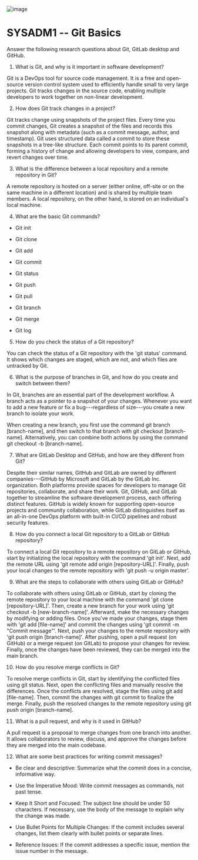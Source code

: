 ![image](https://github.com/user-attachments/assets/962aa49b-03c1-4454-a049-bfa1a2ad4801)


# SYSADM1 -- Git Basics

Answer the following research questions about Git, GitLab desktop and
GitHub.

1.  What is Git, and why is it important in software development?

Git is a DevOps tool for source code management. It is a free and
open-source version control system used to efficiently handle small to
very large projects. Git tracks changes in the source code, enabling
multiple developers to work together on non-linear development.

2.  How does Git track changes in a project?

Git tracks change using snapshots of the project files. Every time you
commit changes, Git creates a snapshot of the files and records this
snapshot along with metadata (such as a commit message, author, and
timestamp). Git uses structured data called a commit to store these
snapshots in a tree-like structure. Each commit points to its parent
commit, forming a history of change and allowing developers to view,
compare, and revert changes over time.

3.  What is the difference between a local repository and a remote
    repository in Git?

A remote repository is hosted on a server (either online, off-site or on
the same machine in a different location) and is shared by multiple team
members. A local repository, on the other hand, is stored on an
individual\'s local machine.

4.  What are the basic Git commands?

-   Git init

-   Git clone

-   Git add

-   Git commit

-   Git status

-   Git push

-   Git pull

-   Git branch

-   Git merge

-   Git log

5.  How do you check the status of a Git repository?

You can check the status of a Git repository with the 'git status'
command. It shows which changes are staged, which are not, and which
files are untracked by Git.

6.  What is the purpose of branches in Git, and how do you create and
    switch between them?

In Git, branches are an essential part of the development workflow. A
branch acts as a pointer to a snapshot of your changes. Whenever you
want to add a new feature or fix a bug---regardless of size---you create
a new branch to isolate your work.

When creating a new branch, you first use the command git branch
\[branch-name\], and then switch to that branch with git checkout
\[branch-name\]. Alternatively, you can combine both actions by using
the command git checkout -b \[branch-name\].

7.  What are GitLab Desktop and GitHub, and how are they different from
    Git?

Despite their similar names, GitHub and GitLab are owned by different
companies---GitHub by Microsoft and GitLab by the GitLab Inc.
organization. Both platforms provide spaces for developers to manage Git
repositories, collaborate, and share their work. Git, GitHub, and GitLab
together to streamline the software development process, each offering
distinct features. GitHub is widely known for supporting open-source
projects and community collaboration, while GitLab distinguishes itself
as an all-in-one DevOps platform with built-in CI/CD pipelines and
robust security features.

8.  How do you connect a local Git repository to a GitLab or GitHub
    repository?

To connect a local Git repository to a remote repository on GitLab or
GitHub, start by initializing the local repository with the command 'git
init'. Next, add the remote URL using 'git remote add origin
\[repository-URL\]'. Finally, push your local changes to the remote
repository with 'git push -u origin master'.

9.  What are the steps to collaborate with others using GitLab or
    GitHub?

To collaborate with others using GitLab or GitHub, start by cloning the
remote repository to your local machine with the command 'git clone
\[repository-URL\]'. Then, create a new branch for your work using 'git
checkout -b \[new-branch-name\]'. Afterward, make the necessary changes
by modifying or adding files. Once you\'ve made your changes, stage them
with 'git add \[file-name\]' and commit the changes using 'git commit -m
\"Commit message\"'. Next, push your changes to the remote repository
with 'git push origin \[branch-name\]'. After pushing, open a pull
request (on GitHub) or a merge request (on GitLab) to propose your
changes for review. Finally, once the changes have been reviewed, they
can be merged into the main branch.

10. How do you resolve merge conflicts in Git?

To resolve merge conflicts in Git, start by identifying the conflicted
files using git status. Next, open the conflicting files and manually
resolve the differences. Once the conflicts are resolved, stage the
files using git add \[file-name\]. Then, commit the changes with git
commit to finalize the merge. Finally, push the resolved changes to the
remote repository using git push origin \[branch-name\].

11. What is a pull request, and why is it used in GitHub?

A pull request is a proposal to merge changes from one branch into
another. It allows collaborators to review, discuss, and approve the
changes before they are merged into the main codebase.

12. What are some best practices for writing commit messages?

-   Be clear and descriptive: Summarize what the commit does in a
    concise, informative way.

-   Use the Imperative Mood: Write commit messages as commands, not past
    tense.

-   Keep It Short and Focused: The subject line should be under 50
    characters. If necessary, use the body of the message to explain why
    the change was made.

-   Use Bullet Points for Multiple Changes: If the commit includes
    several changes, list them clearly with bullet points or separate
    lines.

-   Reference Issues: If the commit addresses a specific issue, mention
    the issue number in the message.
